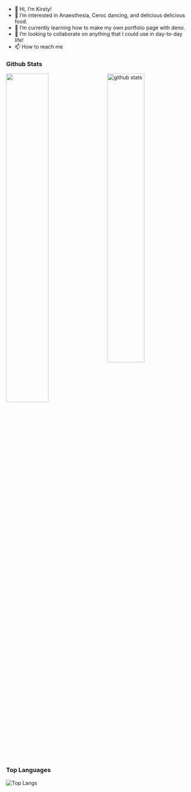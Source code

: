- 👋 Hi, I’m Kirsty!
- 👀 I’m interested in Anaesthesia, Ceroc dancing, and delicious delicious food. 
- 🌱 I’m currently learning how to make my own portfolio page with deno.
- 💞️ I’m looking to collaborate on anything that I could use in day-to-day life!
- 📫 How to reach me


### Github Stats
<img src="https://github-readme-streak-stats.herokuapp.com/?user=Kirsty-Ammundsen&theme=dark" width="48%" >
<img src="https://github-readme-stats.vercel.app/api?username=Kirsty-Ammundsen&show_icons=true&theme=gotham" alt="github stats" width="45%" align="right"/>


### Top Languages
 ![Top Langs](https://github-readme-stats.vercel.app/api/top-langs/?username=Kirsty-Ammundsen&layout=compact)


<!---
Kirsty-Ammundsen/Kirsty-Ammundsen is a ✨ special ✨ repository because its `README.md` (this file) appears on your GitHub profile.
You can click the Preview link to take a look at your changes.
--->

